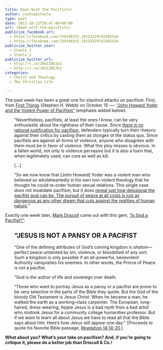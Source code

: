 ```yaml
---
title: Down With the Pacifists!
author: joshuapsteele
type: post
date: 2013-10-22T20:47:06+00:00
url: /down-with-the-pacifists/
publicize_facebook_url:
  - https://facebook.com/759340315_10153329742305316
  - https://facebook.com/759340315_10153329742305316
publicize_twitter_user:
  - Steele_J
  - Steele_J
publicize_twitter_url:
  - http://t.co/J6XIZQUJb3
  - http://t.co/J6XIZQUJb3
categories:
  - Church and Theology
  - The Christian Life

---
```

The past week has been a great one for slipshod attacks on pacifism. First, from [First Things][1] (Stephen H. Webb) on October 15 &#8212;- [&#8220;John Howard Yoder and the Violent Power of Pacifism&#8221;][2] (emphasis added below):

<p style="padding-left:30px;">
  &#8220;Nevertheless, pacifists, at least the ones I know, can be very enthusiastic about the rightness of their cause. Since <span style="text-decoration:underline;">there is no rational justification for pacifism</span>, defenders typically turn their rhetoric against their critics by casting them as stooges of the status quo. Since pacifists are against all forms of violence, anyone who disagrees with them must be in favor of violence. What this ploy misses is obvious. In a fallen world, not only is violence pervasive but it is also a toxin that, when legitimately used, can cure as well as kill.
</p>

<p style="padding-left:30px;">
  [&#8230;]
</p>

<p style="padding-left:30px;">
  &#8220;So we now know that [John Howard] Yoder was a violent man who believed so wholeheartedly in his own non-violent theology that he thought he could re-order human sexual relations. This single case does not invalidate pacifism, but it does <span style="text-decoration:underline;">reveal just how delusional the pacifist goal can be. The pursuit of peace at all costs is just as dangerous as any other dream that cuts against the realities of human nature</span>.&#8221;
</p>

Exactly one week later, [Mark Driscoll][3] came out with this gem, [&#8220;Is God a Pacifist?&#8221;][4]:

<h2 style="padding-left:30px;">
  <strong>&#8220;JESUS IS NOT A PANSY OR A PACIFIST </strong>
</h2>

<p style="padding-left:30px;">
  &#8220;One of the defining attributes of God’s coming kingdom is <em>shalom</em>—perfect peace untainted by sin, violence, or bloodshed of any sort. Such a kingdom is only possible if an all-powerful, benevolent Authority vanquishes his enemies. In other words, the Prince of Peace is not a pacifist.
</p>

<p style="padding-left:30px;">
  &#8220;God is the author of life and sovereign over death.
</p>

<p style="padding-left:30px;">
  &#8220;Those who want to portray Jesus as a pansy or a pacifist are prone to be very selective in the parts of the Bible they quote. But the God of the bloody Old Testament is Jesus Christ. When he became a man, he walked the earth as a working-class carpenter. The European, long-haired, dress-wearing, hippie Jesus is a bad myth from a bad artist who mistook Jesus for a community college humanities professor. But if we want to learn all about Jesus we have to read all that the Bible says about him. Here’s how Jesus will appear one day:&#8221; [Proceeds to quote his favorite Bible passage, <a href="http://biblia.com/bible/esv/Rev.%2014.14%E2%80%9320">Revelation 14:14-20</a>.]
</p>

**What about you? What&#8217;s your take on pacifism? And, if you&#8217;re going to critique it, please do a better job than Driscoll & Co.!**

 [1]: http://www.firstthings.com/
 [2]: http://www.firstthings.com/onthesquare/2013/10/john-howard-yoder-and-the-violent-power-of-pacifism
 [3]: http://theresurgence.com/authors/mark-driscoll
 [4]: http://theresurgence.com/2013/10/22/is-god-a-pacifist